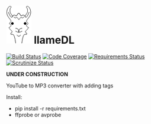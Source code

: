 # ![llameDL logo](logo.png) llameDL 
[![Build Status](https://travis-ci.org/westscz/llameDL.svg?branch=master)](https://travis-ci.org/westscz/llameDL)
[![Code Coverage](https://scrutinizer-ci.com/g/westscz/llameDL/badges/coverage.png?b=master)](https://scrutinizer-ci.com/g/westscz/llameDL/?branch=master)
[![Requirements Status](https://requires.io/github/westscz/llameDL/requirements.svg?branch=master)](https://requires.io/github/westscz/llameDL/requirements/?branch=master)
[![Scrutinize Status](https://scrutinizer-ci.com/g/westscz/llameDL/badges/quality-score.png?b=master)](https://scrutinizer-ci.com/g/westscz/llameDL/)


**UNDER CONSTRUCTION**

YouTube to MP3 converter with adding tags

Install:
- pip install -r requirements.txt
- ffprobe or avprobe


